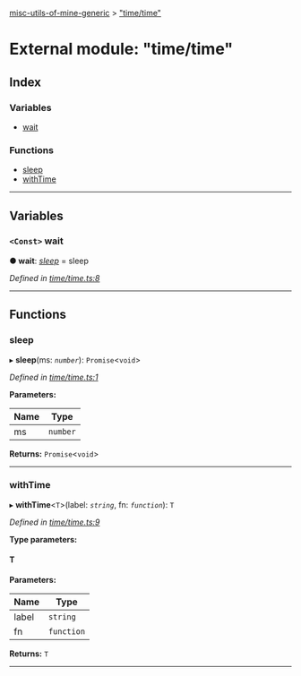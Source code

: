 [misc-utils-of-mine-generic](../README.md) > ["time/time"](../modules/_time_time_.md)

# External module: "time/time"

## Index

### Variables

* [wait](_time_time_.md#wait)

### Functions

* [sleep](_time_time_.md#sleep)
* [withTime](_time_time_.md#withtime)

---

## Variables

<a id="wait"></a>

### `<Const>` wait

**● wait**: *[sleep](_time_time_.md#sleep)* =  sleep

*Defined in [time/time.ts:8](https://github.com/cancerberoSgx/misc-utils-of-mine/blob/1dd402e/misc-utils-of-mine-generic/src/time/time.ts#L8)*

___

## Functions

<a id="sleep"></a>

###  sleep

▸ **sleep**(ms: *`number`*): `Promise`<`void`>

*Defined in [time/time.ts:1](https://github.com/cancerberoSgx/misc-utils-of-mine/blob/1dd402e/misc-utils-of-mine-generic/src/time/time.ts#L1)*

**Parameters:**

| Name | Type |
| ------ | ------ |
| ms | `number` |

**Returns:** `Promise`<`void`>

___
<a id="withtime"></a>

###  withTime

▸ **withTime**<`T`>(label: *`string`*, fn: *`function`*): `T`

*Defined in [time/time.ts:9](https://github.com/cancerberoSgx/misc-utils-of-mine/blob/1dd402e/misc-utils-of-mine-generic/src/time/time.ts#L9)*

**Type parameters:**

#### T 
**Parameters:**

| Name | Type |
| ------ | ------ |
| label | `string` |
| fn | `function` |

**Returns:** `T`

___

